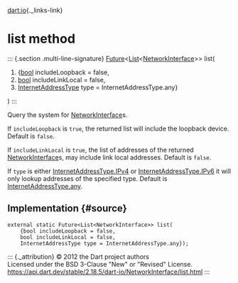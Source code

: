 [dart:io](../../dart-io/dart-io-library){._links-link}

list method
===========

::: {.section .multi-line-signature}
[Future](../../dart-async/future-class)\<[List](../../dart-core/list-class)\<[NetworkInterface](../networkinterface-class)\>\>
list(

1.  {[bool](../../dart-core/bool-class) includeLoopback = false,
2.  [bool](../../dart-core/bool-class) includeLinkLocal = false,
3.  [InternetAddressType](../internetaddresstype-class) type =
    InternetAddressType.any}

)
:::

Query the system for [NetworkInterface](../networkinterface-class)s.

If `includeLoopback` is `true`, the returned list will include the
loopback device. Default is `false`.

If `includeLinkLocal` is `true`, the list of addresses of the returned
[NetworkInterface](../networkinterface-class)s, may include link local
addresses. Default is `false`.

If `type` is either
[InternetAddressType.IPv4](../internetaddresstype/ipv4-constant) or
[InternetAddressType.IPv6](../internetaddresstype/ipv6-constant) it will
only lookup addresses of the specified type. Default is
[InternetAddressType.any](../internetaddresstype/any-constant).

Implementation {#source}
--------------

``` {.language-dart data-language="dart"}
external static Future<List<NetworkInterface>> list(
    {bool includeLoopback = false,
    bool includeLinkLocal = false,
    InternetAddressType type = InternetAddressType.any});
```

::: {._attribution}
© 2012 the Dart project authors\
Licensed under the BSD 3-Clause \"New\" or \"Revised\" License.\
<https://api.dart.dev/stable/2.18.5/dart-io/NetworkInterface/list.html>
:::
